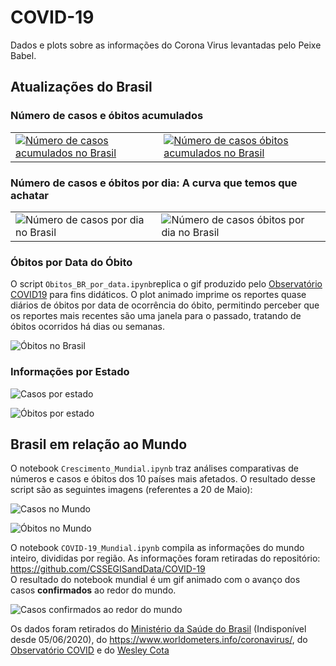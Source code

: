 # COVID-19
Dados e plots sobre as informações do Corona Virus levantadas pelo Peixe Babel.

## Atualizações do Brasil 

### Número de casos e óbitos acumulados

|                                                                                ||
|--------------------------------------------------------------------------------|--------------------------------------------------------------------------------|
|<a target="_blank" rel="noopener noreferrer" href="https://github.com/peixebabel/COVID-19/blob/master/imagens/casos.png?raw=true">![Número de casos acumulados no Brasil](https://github.com/peixebabel/COVID-19/blob/master/imagens/casos.png?raw=true)</a>|<a target="_blank" rel="noopener noreferrer" href="https://github.com/peixebabel/COVID-19/blob/master/imagens/obitos.png?raw=true" >![Número de casos óbitos acumulados no Brasil](https://github.com/peixebabel/COVID-19/blob/master/imagens/obitos.png?raw=true)</a>|

### Número de casos e óbitos por dia: A curva que temos que achatar

|                                                                                ||
|--------------------------------------------------------------------------------|--------------------------------------------------------------------------------|
|![Número de casos por dia no Brasil](https://github.com/peixebabel/COVID-19/blob/master/imagens/casos-por-dia.png?raw=true)|![Número de casos óbitos por dia no Brasil](https://github.com/peixebabel/COVID-19/blob/master/imagens/obitos-por-dia.png?raw=true)|

### Óbitos por Data do Óbito
O script ```Obitos_BR_por_data.ipynb```replica o gif produzido pelo [Observatório COVID19](https://covid19br.github.io/%E2%80%9D#fig1%22) para fins didáticos. O plot animado imprime os reportes quase diários de óbitos por data de ocorrência do óbito, permitindo perceber que os reportes mais recentes são uma janela para o passado, tratando de óbitos ocorridos há dias ou semanas.

![Óbitos no Brasil](https://github.com/peixebabel/COVID-19/blob/master/imagens/obitos-br-por-data.gif?raw=true)

### Informações por Estado


![Casos por estado](https://github.com/peixebabel/COVID-19/blob/master/imagens/casos-por-estado.png?raw=true)

![Óbitos por estado](https://github.com/peixebabel/COVID-19/blob/master/imagens/obitos-por-estado.png?raw=true)


## Brasil em relação ao Mundo 

O notebook ```Crescimento_Mundial.ipynb``` traz análises comparativas de números e casos e óbitos dos 10 países mais afetados. O resultado desse script são as seguintes imagens (referentes a 20 de Maio):

![Casos no Mundo](https://github.com/peixebabel/COVID-19/blob/master/imagens/2020-05-20-casos.png?raw=true)

![Óbitos no Mundo](https://github.com/peixebabel/COVID-19/blob/master/imagens/2020-05-20-obitos.png?raw=true)


O notebook ```COVID-19_Mundial.ipynb``` compila as informações do mundo inteiro, divididas por região. As informações foram retiradas do repositório: https://github.com/CSSEGISandData/COVID-19 <br>
O resultado do notebook mundial é um gif animado com o avanço dos casos **confirmados** ao redor do mundo.

![Casos confirmados ao redor do mundo](https://github.com/peixebabel/COVID-19/blob/master/imagens/mundial-covid19.gif?raw=true)



Os dados foram retirados do [Ministério da Saúde do Brasil](http://covid.saude.gov.br/) (Indisponível desde 05/06/2020), do https://www.worldometers.info/coronavirus/, do [Observatório COVID](https://covid19br.github.io/) e do [Wesley Cota](https://covid19br.wcota.me/)
